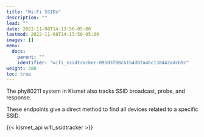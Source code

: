 ```yaml
---
title: "Wi-Fi SSIDs"
description: ""
lead: ""
date: 2022-11-08T14:13:50-05:00
lastmod: 2022-11-08T14:13:50-05:00
images: []
menu:
  docs:
    parent: ""
    identifier: "wifi_ssidtracker-09b03f88cb154d87a46c138442adcb9c"
weight: 380
toc: true
---
```


The phy80211 system in Kismet also tracks SSID broadcast, probe, and response.  

These endpoints give a direct method to find all devices related to a specific SSID.

{{< kismet_api wifi_ssidtracker >}}
